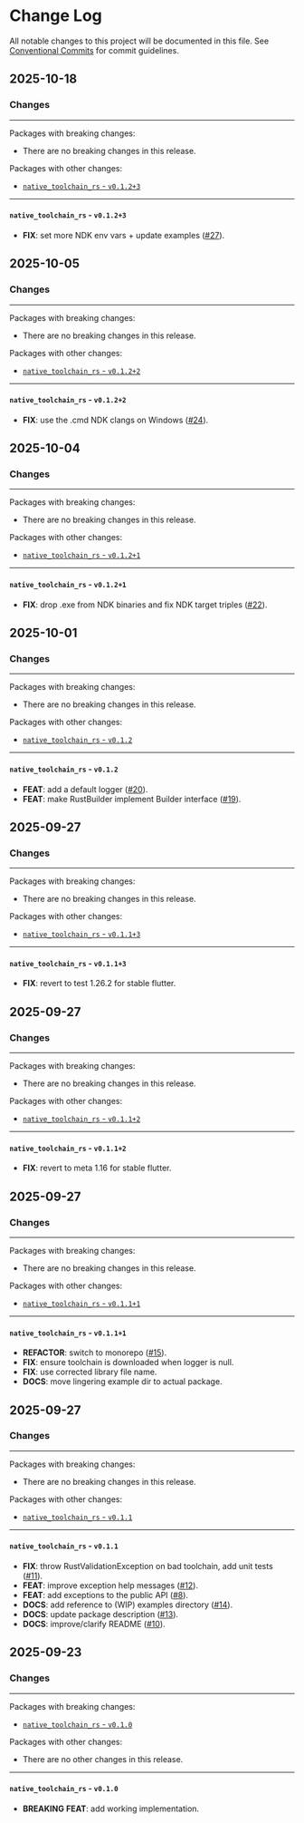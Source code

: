 # Change Log

All notable changes to this project will be documented in this file.
See [Conventional Commits](https://conventionalcommits.org) for commit guidelines.

## 2025-10-18

### Changes

---

Packages with breaking changes:

 - There are no breaking changes in this release.

Packages with other changes:

 - [`native_toolchain_rs` - `v0.1.2+3`](#native_toolchain_rs---v0123)

---

#### `native_toolchain_rs` - `v0.1.2+3`

 - **FIX**: set more NDK env vars + update examples ([#27](https://github.com/GregoryConrad/native_toolchain_rs/issues/27)).


## 2025-10-05

### Changes

---

Packages with breaking changes:

 - There are no breaking changes in this release.

Packages with other changes:

 - [`native_toolchain_rs` - `v0.1.2+2`](#native_toolchain_rs---v0122)

---

#### `native_toolchain_rs` - `v0.1.2+2`

 - **FIX**: use the .cmd NDK clangs on Windows ([#24](https://github.com/GregoryConrad/native_toolchain_rs/issues/24)).


## 2025-10-04

### Changes

---

Packages with breaking changes:

 - There are no breaking changes in this release.

Packages with other changes:

 - [`native_toolchain_rs` - `v0.1.2+1`](#native_toolchain_rs---v0121)

---

#### `native_toolchain_rs` - `v0.1.2+1`

 - **FIX**: drop .exe from NDK binaries and fix NDK target triples ([#22](https://github.com/GregoryConrad/native_toolchain_rs/issues/22)).


## 2025-10-01

### Changes

---

Packages with breaking changes:

 - There are no breaking changes in this release.

Packages with other changes:

 - [`native_toolchain_rs` - `v0.1.2`](#native_toolchain_rs---v012)

---

#### `native_toolchain_rs` - `v0.1.2`

 - **FEAT**: add a default logger ([#20](https://github.com/GregoryConrad/native_toolchain_rs/issues/20)).
 - **FEAT**: make RustBuilder implement Builder interface ([#19](https://github.com/GregoryConrad/native_toolchain_rs/issues/19)).


## 2025-09-27

### Changes

---

Packages with breaking changes:

 - There are no breaking changes in this release.

Packages with other changes:

 - [`native_toolchain_rs` - `v0.1.1+3`](#native_toolchain_rs---v0113)

---

#### `native_toolchain_rs` - `v0.1.1+3`

 - **FIX**: revert to test 1.26.2 for stable flutter.


## 2025-09-27

### Changes

---

Packages with breaking changes:

 - There are no breaking changes in this release.

Packages with other changes:

 - [`native_toolchain_rs` - `v0.1.1+2`](#native_toolchain_rs---v0112)

---

#### `native_toolchain_rs` - `v0.1.1+2`

 - **FIX**: revert to meta 1.16 for stable flutter.


## 2025-09-27

### Changes

---

Packages with breaking changes:

 - There are no breaking changes in this release.

Packages with other changes:

 - [`native_toolchain_rs` - `v0.1.1+1`](#native_toolchain_rs---v0111)

---

#### `native_toolchain_rs` - `v0.1.1+1`

 - **REFACTOR**: switch to monorepo ([#15](https://github.com/GregoryConrad/native_toolchain_rs/issues/15)).
 - **FIX**: ensure toolchain is downloaded when logger is null.
 - **FIX**: use corrected library file name.
 - **DOCS**: move lingering example dir to actual package.


## 2025-09-27

### Changes

---

Packages with breaking changes:

 - There are no breaking changes in this release.

Packages with other changes:

 - [`native_toolchain_rs` - `v0.1.1`](#native_toolchain_rs---v011)

---

#### `native_toolchain_rs` - `v0.1.1`

 - **FIX**: throw RustValidationException on bad toolchain, add unit tests ([#11](https://github.com/GregoryConrad/native_toolchain_rs/issues/11)).
 - **FEAT**: improve exception help messages ([#12](https://github.com/GregoryConrad/native_toolchain_rs/issues/12)).
 - **FEAT**: add exceptions to the public API ([#8](https://github.com/GregoryConrad/native_toolchain_rs/issues/8)).
 - **DOCS**: add reference to (WIP) examples directory ([#14](https://github.com/GregoryConrad/native_toolchain_rs/issues/14)).
 - **DOCS**: update package description ([#13](https://github.com/GregoryConrad/native_toolchain_rs/issues/13)).
 - **DOCS**: improve/clarify README ([#10](https://github.com/GregoryConrad/native_toolchain_rs/issues/10)).


## 2025-09-23

### Changes

---

Packages with breaking changes:

 - [`native_toolchain_rs` - `v0.1.0`](#native_toolchain_rs---v010)

Packages with other changes:

 - There are no other changes in this release.

---

#### `native_toolchain_rs` - `v0.1.0`

 - **BREAKING** **FEAT**: add working implementation.
